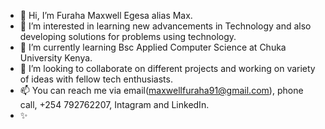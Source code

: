 - 👋 Hi, I’m Furaha Maxwell Egesa alias Max.
- 👀 I’m interested in learning new advancements in Technology and also developing solutions for problems using technology.
- 🌱 I’m currently learning Bsc Applied Computer Science at Chuka University Kenya.
- 💞️ I’m looking to collaborate on different projects and working on variety of ideas with fellow tech enthusiasts.
- 📫 You can reach me via email(maxwellfuraha91@gmail.com), phone call, +254 792762207, Intagram and LinkedIn.
- ✨
  
